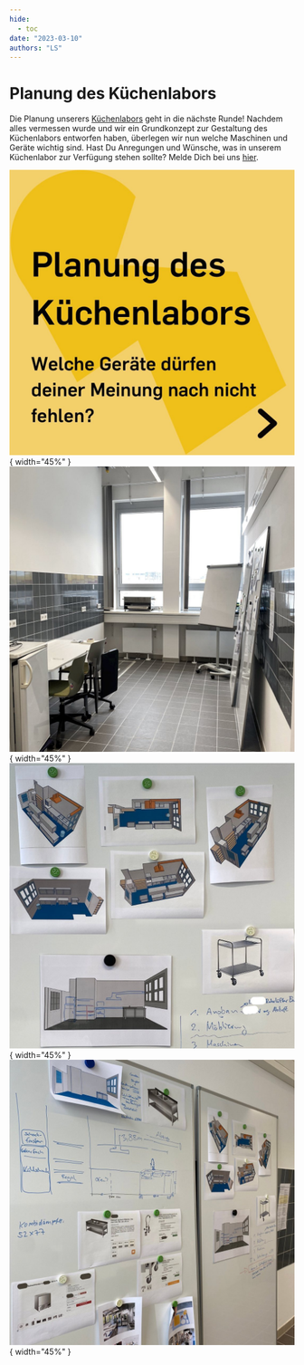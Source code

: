 ```yaml
---
hide:
  - toc
date: "2023-03-10"  
authors: "LS"
---
```


# Planung des Küchenlabors

Die Planung unserers [Küchenlabors](../kuechenlabor.md) geht in die nächste Runde! Nachdem alles vermessen wurde und wir ein Grundkonzept zur Gestaltung des Küchenlabors entworfen haben, überlegen wir nun welche Maschinen und Geräte wichtig sind. Hast Du Anregungen und Wünsche, was in unserem Küchenlabor zur Verfügung stehen sollte? Melde Dich bei uns [hier](../kontakt.md).

![Folgender Text als Bild: "Planung des Küchenlabors - Welche Geräte dürfen Deiner Meinung nach nicht fehlen?"](../medien/2023-03-10a.jpg){ width="45%" }
![Blick in den Raum, in dem unser Küchenlabor entstehen soll. Bisher stehen hier nur ein Tisch, einige Whiteboards, und ein alter Kühlschrank.](../medien/2023-03-10b.jpg){ width="45%" }
![3D-Modelle, die zeigen, wie unser Küchenlabor aufgebaut sein könnte.](../medien/2023-03-10c.jpg){ width="45%" }
![Blick auf die Whiteboards. Es sind verschiedene Angebote von Küchengeräten ausgedruckt per Magnet aufgehängt und einige Skizzen aufgemalt.](../medien/2023-03-10d.jpg){ width="45%" }


